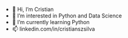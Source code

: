- 👋 Hi, I’m Cristian
- 👀 I’m interested in Python and Data Science
- 🌱 I’m currently learning Python
- 📫 linkedin.com/in/cristianszsilva

<!---
cristianssilva/cristianssilva is a ✨ special ✨ repository because its `README.md` (this file) appears on your GitHub profile.
You can click the Preview link to take a look at your changes.
--->
